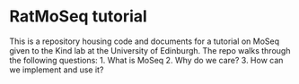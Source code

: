 # RatMoSeq tutorial

This is a repository housing code and documents for a tutorial on MoSeq given to the Kind lab at the University of Edinburgh. The repo walks through the following questions: 1. What is MoSeq 2. Why do we care? 3. How can we implement and use it? 

